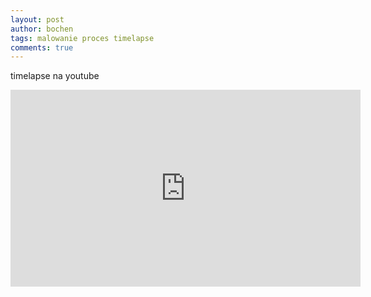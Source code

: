 ```yaml
---
layout: post
author: bochen
tags: malowanie proces timelapse
comments: true
---
```

timelapse na youtube

<iframe width="560" height="315" src="https://www.youtube.com/embed/hnQYioLF8CQ?si=whiVJlsWUcEEmLCV" title="YouTube video player" frameborder="0" allow="accelerometer; autoplay; clipboard-write; encrypted-media; gyroscope; picture-in-picture; web-share" allowfullscreen></iframe>